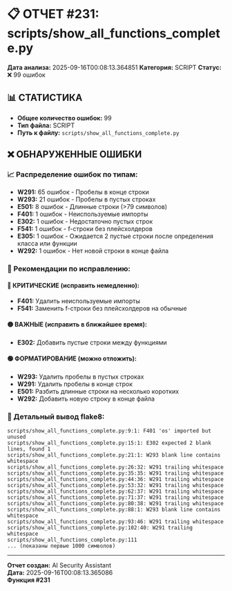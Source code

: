 # 📋 ОТЧЕТ #231: scripts/show_all_functions_complete.py

**Дата анализа:** 2025-09-16T00:08:13.364851
**Категория:** SCRIPT
**Статус:** ❌ 99 ошибок

## 📊 СТАТИСТИКА

- **Общее количество ошибок:** 99
- **Тип файла:** SCRIPT
- **Путь к файлу:** `scripts/show_all_functions_complete.py`

## ❌ ОБНАРУЖЕННЫЕ ОШИБКИ

### 📈 Распределение ошибок по типам:

- **W291:** 65 ошибок - Пробелы в конце строки
- **W293:** 21 ошибок - Пробелы в пустых строках
- **E501:** 8 ошибок - Длинные строки (>79 символов)
- **F401:** 1 ошибок - Неиспользуемые импорты
- **E302:** 1 ошибок - Недостаточно пустых строк
- **F541:** 1 ошибок - f-строки без плейсхолдеров
- **E305:** 1 ошибок - Ожидается 2 пустые строки после определения класса или функции
- **W292:** 1 ошибок - Нет новой строки в конце файла

### 🎯 Рекомендации по исправлению:

#### 🔴 КРИТИЧЕСКИЕ (исправить немедленно):
- **F401:** Удалить неиспользуемые импорты
- **F541:** Заменить f-строки без плейсхолдеров на обычные

#### 🟡 ВАЖНЫЕ (исправить в ближайшее время):
- **E302:** Добавить пустые строки между функциями

#### 🟢 ФОРМАТИРОВАНИЕ (можно отложить):
- **W293:** Удалить пробелы в пустых строках
- **W291:** Удалить пробелы в конце строк
- **E501:** Разбить длинные строки на несколько коротких
- **W292:** Добавить новую строку в конце файла

### 📝 Детальный вывод flake8:

```
scripts/show_all_functions_complete.py:9:1: F401 'os' imported but unused
scripts/show_all_functions_complete.py:15:1: E302 expected 2 blank lines, found 1
scripts/show_all_functions_complete.py:21:1: W293 blank line contains whitespace
scripts/show_all_functions_complete.py:26:32: W291 trailing whitespace
scripts/show_all_functions_complete.py:35:35: W291 trailing whitespace
scripts/show_all_functions_complete.py:44:36: W291 trailing whitespace
scripts/show_all_functions_complete.py:53:32: W291 trailing whitespace
scripts/show_all_functions_complete.py:62:37: W291 trailing whitespace
scripts/show_all_functions_complete.py:71:37: W291 trailing whitespace
scripts/show_all_functions_complete.py:80:38: W291 trailing whitespace
scripts/show_all_functions_complete.py:88:1: W293 blank line contains whitespace
scripts/show_all_functions_complete.py:93:46: W291 trailing whitespace
scripts/show_all_functions_complete.py:102:40: W291 trailing whitespace
scripts/show_all_functions_complete.py:111
... (показаны первые 1000 символов)
```

---
**Отчет создан:** AI Security Assistant  
**Дата:** 2025-09-16T00:08:13.365086  
**Функция #231**
